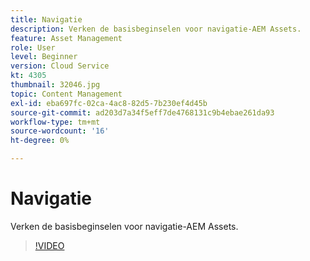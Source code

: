 ```yaml
---
title: Navigatie
description: Verken de basisbeginselen voor navigatie-AEM Assets.
feature: Asset Management
role: User
level: Beginner
version: Cloud Service
kt: 4305
thumbnail: 32046.jpg
topic: Content Management
exl-id: eba697fc-02ca-4ac8-82d5-7b230ef4d45b
source-git-commit: ad203d7a34f5eff7de4768131c9b4ebae261da93
workflow-type: tm+mt
source-wordcount: '16'
ht-degree: 0%

---
```


# Navigatie

Verken de basisbeginselen voor navigatie-AEM Assets.

>[!VIDEO](https://video.tv.adobe.com/v/32046/?quality=12&learn=on&hidetitle=true)
